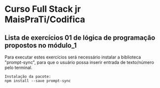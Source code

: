 #  Curso Full Stack jr MaisPraTi/Codifica
## Lista de exercícios 01 de lógica de programação propostos no módulo_1
Para executar estes exercícios será 
necessário instalar a biblioteca "prompt-sync", para que o usuário possa 
inserir entrada de texto/número pelo terminal.

    Instalação da pacote:
    npm install --save prompt-sync

